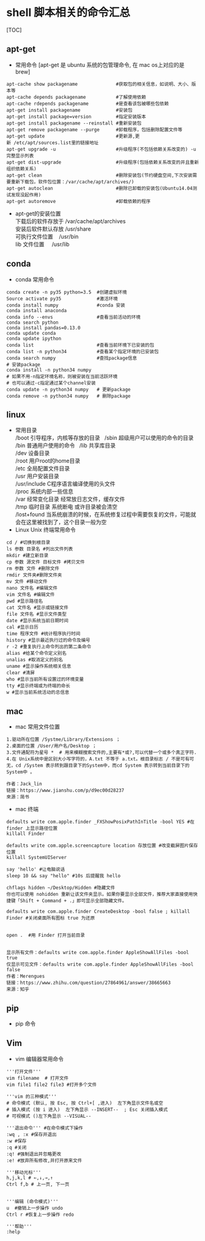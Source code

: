 # shell 脚本相关的命令汇总

[TOC]

## apt-get  
* 常用命令 [apt-get 是 ubuntu 系统的包管理命令, 在 mac os上对应的是 brew]
```shell
apt-cache show packagename              #获取包的相关信息，如说明、大小、版本等
apt-cache depends packagename           #了解使用依赖
apt-cache rdepends packagename          #是查看该包被哪些包依赖
apt-get install packagename             #安装包
apt-get install package=version         #指定安装版本
apt-get install packagename --reinstall #重新安装包
apt-get remove packagename --purge      #卸载程序，包括删除配置文件等
apt-get update                          #更新源,更新 /etc/apt/sources.list里的链接地址
apt-get upgrade -u                      #升级程序(不包括依赖关系改变的) -u 完整显示列表
apt-get dist-upgrade                    #升级程序(包括依赖关系改变的并且重新组织依赖关系)
apt-get clean                           #删除安装包(节约硬盘空间,下次安装需要重新下载包，软件包位置：/var/cache/apt/archives/)
apt-get autoclean                       #删除已卸载的安装包(Ubuntu14.04测试发现没起作用)
apt-get autoremove                      #卸载依赖的程序
```

* apt-get的安装位置  
  下载后的软件存放于 /var/cache/apt/archives  
  安装后软件默认存放 /usr/share  
  可执行文件位置    /usr/bin  
  lib 文件位置     /usr/lib  

## conda

- conda 常用命令  

```shell
conda create -n py35 python=3.5  #创建虚拟环境
Source activate py35             #激活环境
conda install numpy              #conda 安装
conda install anaconda    
conda info --envs                #查看当前活动的环境
conda search python
conda install pandas=0.13.0
conda update conda
conda update ipython
conda list                       #查看当前环境下已安装的包
conda list -n python34           #查看某个指定环境的已安装包
conda search numpy               #查找package信息
# 安装package
conda install -n python34 numpy
# 如果不用-n指定环境名称，则被安装在当前活跃环境
# 也可以通过-c指定通过某个channel安装
conda update -n python34 numpy   # 更新package
conda remove -n python34 numpy   # 删除package
```



## linux 
* 常用目录  
  /boot 引导程序，内核等存放的目录  
  /sbin 超级用户可以使用的命令的目录  
  /bin 普通用户使用的命令  
  /lib 共享库目录  
  /dev 设备目录  
  /root 用户root的home目录  
  /etc 全局配置文件目录  
  /usr 用户安装目录  
  /usr/include C程序语言编译使用的头文件  
  /proc 系统内部一些信息  
  /var 经常变化目录 经常放日志文件，缓存文件  
  /tmp 临时目录 系统断电 或许目录被会清空  
  /lost+found 当系统崩溃的时候，在系统修复过程中需要恢复的文件，可能就会在这里被找到了，这个目录一般为空  
* Linux Unix  终端常用命令

```shell
cd / #切换到根目录
ls 参数 目录名 #列出文件列表
mkdir #建立新目录
cp 参数 源文件 目标文件 #拷贝文件
rm 参数 文件 #删除文件
rmdir 文件夹#删除文件夹
mv 文件 #移动文件
nano 文件名 #编辑文件
vim 文件名 #编辑文件
pwd #显示路径名
cat 文件名 #显示或链接文件
file 文件名 #显示文件类型
date #显示系统当前日期时间
cal #显示日历
time 程序文件 #统计程序执行时间
history #显示最近执行过的命令及编号
r -2 #重复执行上命令列出的第二条命令
alias #给某个命令定义别名
unalias #取消定义的别名
uname #显示操作系统相关信息 
clear #清屏
who #显示当前所有设置过的环境变量
tty #显示终端或为终端的命长
w #显示当前系统活动的总信息
```

## mac

* mac 常用文件位置

```shell
1.驱动所在位置 /Systme/Library/Extensions ；
2.桌面的位置 /User/用户名/Desktop ；
3.文件通配符为星号 *  # 用来模糊搜索文件的,主要有*或?,可以代替一个或多个真正字符.
4.在 Unix系统中是区别大小写字符的，A.txt 不等于 a.txt。根目录标志 / 不是可有可无，cd /System 表示转到跟目录下的System中，而cd System 表示转到当前目录下的 System中 。

作者：Jack_lin
链接：https://www.jianshu.com/p/d9ec00d28237
來源：简书
```

* mac 终端

```shell
defaults write com.apple.finder _FXShowPosixPathInTitle -bool YES #在 finder 上显示路径位置
killall Finder

defaults write com.apple.screencapture location 存放位置 #改变截屏图片保存位置
killall SystemUIServer

say 'hello' #让电脑说话
sleep 10 && say "hello" #10s 后提醒我 hello

chflags hidden ~/Desktop/Hidden #隐藏文件
你也可以使用 nohidden 重新让该文件夹显示。如果你要显示全部文件，推荐大家直接使用快捷键「Shift + Command + .」即可显示全部隐藏文件。

defaults write com.apple.finder CreateDesktop -bool false ; killall Finder #关闭桌面所有图标 true 为还原


open .  #用 Finder 打开当前目录


显示所有文件：defaults write com.apple.finder AppleShowAllFiles -bool true
仅显示可见文件：defaults write com.apple.finder AppleShowAllFiles -bool false
作者：Merengues
链接：https://www.zhihu.com/question/27864961/answer/38665663
来源：知乎
```



## pip  

* pip 命令

## Vim

* vim 编辑器常用命令

```shell
'''打开文件'''
vim filename  # 打开文件
vim file1 file2 file3 #打开多个文件

'''vim 的三种模式''' 
# 命令模式 (默认, 按 Esc, 按 Ctrl+[ ,进入)  左下角显示文件名或空
# 插入模式 (按 i 进入)  左下角显示 --INSERT--  ; Esc 关闭插入模式
# 可视模式 ()左下角显示 --VISUAL--

'''退出命令''' #在命令模式下操作
:wq , :x #保存并退出
:w #保存
:q #关闭
:q! #强制退出并忽略更改
:e! #放弃所有修改,并打开原来文件

'''移动光标'''
h,j,k,l # ←,↓,→,↑ 
Ctrl f,b # 上一页, 下一页


'''编辑 (命令模式)'''
u  #撤销上一步操作 undo
Ctrl r #恢复上一步操作 redo

'''帮助'''
:help

```




